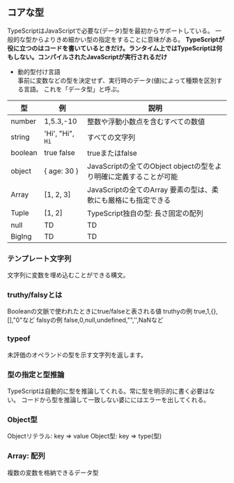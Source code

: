 ## コアな型
TypeScriptはJavaScriptで必要な(データ)型を最初からサポートしている。
一般的な型からよりきめ細かい型の指定をすることに意味がある。
**TypeScriptが役に立つのはコードを書いているときだけ。ランタイム上ではTypeScriptは何もしない。コンパイルされたJavaScriptが実行されるだけ**



* 動的型付け言語  
事前に変数などの型を決定せず、実行時のデータ(値)によって種類を区別する言語。
これを「データ型」と呼ぶ。

| 型 | 例 | 説明 |
| ---- | ---- | ---- |
| number | 1,5.3,-10 | 整数や浮動小数点を含むすべての数値 |
| string | 'Hi', "Hi", `Hi` | すべての文字列 |
| boolean | true false | trueまたはfalse |
| object | { age: 30 } | JavaScriptの全てのObject  objectの型をより明確に定義することが可能 |
| Array | [1, 2, 3] | JavaScriptの全てのArray  要素の型は、柔軟にも厳格にも指定できる |
| Tuple | [1, 2] | TypeScript独自の型: 長さ固定の配列 |
| null | TD | TD |
| BigIng | TD | TD |

### テンプレート文字列
文字列に変数を埋め込むことができる構文。

### truthy/falsyとは
Booleanの文脈で使われたときにtrue/falseと表される値
truthyの例
true,1,{},[],"0"など
falsyの例
false,0,null,undefined,"",'',NaNなど

### typeof
未評価のオペランドの型を示す文字列を返します。

### 型の指定と型推論
TypeScriptは自動的に型を推論してくれる。常に型を明示的に書く必要はない。
コードから型を推論して一致しない婆ににはエラーを出してくれる。

### Object型
Objectリテラル: key => value
Object型: key => type(型)

### Array: 配列
複数の変数を格納できるデータ型
